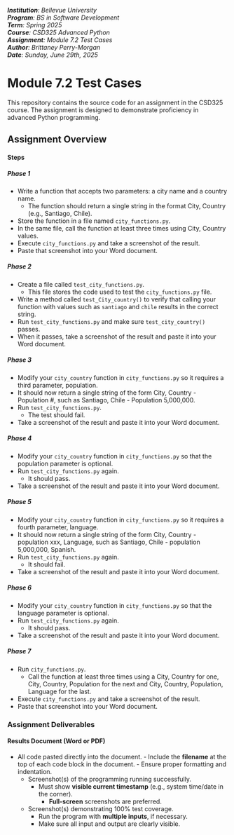 _**Institution**: Bellevue University_  
_**Program**: BS in Software Development_  
_**Term**: Spring 2025_  
_**Course**: CSD325 Advanced Python_  
_**Assignment**: Module 7.2 Test Cases_  
_**Author**: Brittaney Perry-Morgan_  
_**Date**: Sunday, June 29th, 2025_

# Module 7.2 Test Cases

This repository contains the source code for an assignment in the CSD325 course. The assignment is designed to demonstrate proficiency in advanced Python programming.

## Assignment Overview

#### Steps

##### Phase 1

- Write a function that accepts two parameters: a city name and a country name.
  - The function should return a single string in the format City, Country (e.g., Santiago, Chile).
- Store the function in a file named `city_functions.py`.
- In the same file, call the function at least three times using City, Country values.
- Execute `city_functions.py` and take a screenshot of the result.
- Paste that screenshot into your Word document.

##### Phase 2

- Create a file called `test_city_functions.py`.
  - This file stores the code used to test the `city_functions.py` file.
- Write a method called `test_City_country()` to verify that calling your function with values such as `santiago` and `chile` results in the correct string.
- Run `test_city_functions.py` and make sure `test_city_country()` passes.
- When it passes, take a screenshot of the result and paste it into your Word document.

##### Phase 3

- Modify your `city_country` function in `city_functions.py` so it requires a third parameter, population.
- It should now return a single string of the form City, Country - Population #, such as Santiago, Chile - Population 5,000,000.
- Run `test_city_functions.py`.
  - The test should fail.
- Take a screenshot of the result and paste it into your Word document.

##### Phase 4

- Modify your `city_country` function in `city_functions.py` so that the population parameter is optional.
- Run `test_city_functions.py` again.
  - It should pass.
- Take a screenshot of the result and paste it into your Word document.

##### Phase 5

- Modify your `city_country` function in `city_functions.py` so it requires a fourth parameter, language.
- It should now return a single string of the form City, Country - population xxx, Language, such as Santiago, Chile - population 5,000,000, Spanish.
- Run `test_city_functions.py` again.
  - It should fail.
- Take a screenshot of the result and paste it into your Word document.

##### Phase 6

- Modify your `city_country` function in `city_functions.py` so that the language parameter is optional.
- Run `test_city_functions.py` again.
  - It should pass.
- Take a screenshot of the result and paste it into your Word document.

##### Phase 7

- Run `city_functions.py`.
  - Call the function at least three times using a City, Country for one, City, Country, Population for the next and City, Country, Population, Language for the last.
- Execute `city_functions.py` and take a screenshot of the result.
- Paste that screenshot into your Word document.

### Assignment Deliverables

#### Results Document (Word or PDF)

- All code pasted directly into the document. - Include the **filename** at the top of each code block in the document. - Ensure proper formatting and indentation.
  - Screenshot(s) of the programming running successfully.
    - Must show **visible current timestamp** (e.g., system time/date in the corner).
      - **Full-screen** screenshots are preferred.
  - Screenshot(s) demonstrating 100% test coverage.
    - Run the program with **multiple inputs**, if necessary.
    - Make sure all input and output are clearly visible.
